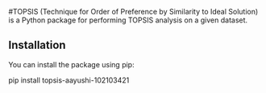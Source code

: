 #TOPSIS (Technique for Order of Preference by Similarity to Ideal Solution) is a Python package for performing TOPSIS analysis on a given dataset.

## Installation

You can install the package using pip:


pip install topsis-aayushi-102103421
